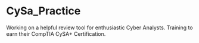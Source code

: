 # CySa_Practice

Working on a helpful review tool for enthusiastic Cyber Analysts. Training to earn their CompTIA CySA+ Certification.
